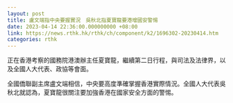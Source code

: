 ```yaml
---
layout: post
title: 盧文端指中央要握實況　吳秋北指夏寶龍要港增國安警惕
date: 2023-04-14 22:36:00.000000000 +08:00
link: https://news.rthk.hk/rthk/ch/component/k2/1696302-20230414.htm
categories: rthk
---
```


正在香港考察的國務院港澳辦主任夏寶龍，繼續第二日行程，與司法及法律界，以及全國人大代表、政協等會面。

全國僑聯副主席盧文端相信，中央要高度準確掌握香港實際情況。全國人大代表吳秋北就認為，夏寶龍很關注要加強香港在國家安全方面的警惕。
